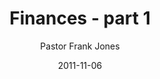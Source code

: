 ---
lunr: "true"
title: "Finances - part 1"
author: "Pastor Frank Jones"
postDate: "11-06-2011"
date: 2011-11-06
category: "sermons"
slug: "2011/11/Finances_pt1"
icon: microphone
audioLink: "Finances_pt1"
tags: [finances]
mp3: "Finances_pt1/11062011.mp3"
ogg: "Finances_pt1/11062011.ogg"
linkurl: "https://archive.org/download/Finances_pt1/Finances_pt1_files.xml"
ipath: "https://archive.org/download/Finances_pt1/11062011.mp3"
layout: sermon.html
---
